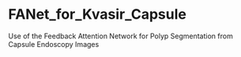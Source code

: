 # FANet_for_Kvasir_Capsule
Use of the Feedback Attention Network for Polyp Segmentation from Capsule Endoscopy Images
